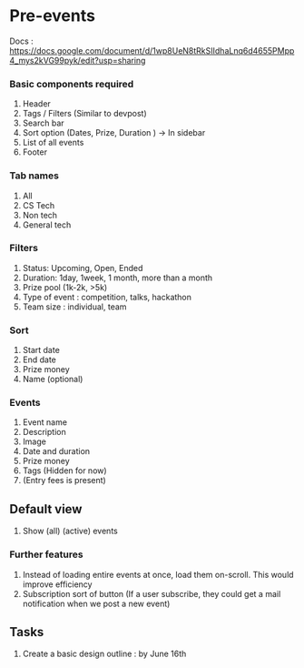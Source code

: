 # Pre-events

Docs : https://docs.google.com/document/d/1wp8UeN8tRkSIIdhaLnq6d4655PMpp4_mys2kVG99pyk/edit?usp=sharing

### Basic components required

1.  Header
2.  Tags / Filters (Similar to devpost)
3.  Search bar
4.  Sort option (Dates, Prize, Duration ) -> In sidebar
5.  List of all events 
6.  Footer

### Tab names

1. All
2. CS Tech
3. Non tech
4. General tech

### Filters

1. Status: Upcoming, Open, Ended
3. Duration: 1day, 1week, 1 month, more than a month
4. Prize pool (1k-2k, >5k)
5. Type of event : competition, talks, hackathon
6. Team size : individual, team

### Sort

1. Start date
2. End date
3. Prize money
4. Name (optional)

### Events

1. Event name
2. Description
3. Image
4. Date and duration
5. Prize money
6. Tags (Hidden for now)
7. (Entry fees is present)


## Default view

1. Show (all) (active) events 

### Further features

1. Instead of loading entire events at once, load them on-scroll. This would improve efficiency
2. Subscription sort of button (If a user subscribe, they could get a mail notification when we post a new event)


## Tasks

1. Create a basic design outline : by June 16th
